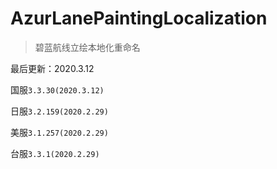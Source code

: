 # AzurLanePaintingLocalization
> 碧蓝航线立绘本地化重命名

最后更新：2020.3.12

国服`3.3.30(2020.3.12)`

日服`3.2.159(2020.2.29)`

美服`3.1.257(2020.2.29)`

台服`3.3.1(2020.2.29)`